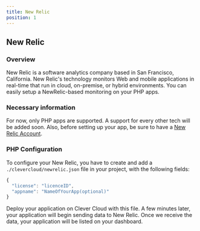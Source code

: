 ```yaml
---
title: New Relic
position: 1
---
```


## New Relic

### Overview

New Relic is a software analytics company based in San Francisco, California. New Relic's technology monitors Web and mobile applications in real-time that run in cloud, on-premise, or hybrid environments.
You can easily setup a NewRelic-based monitoring on your PHP apps. 

### Necessary information

For now, only PHP apps are supported. A support for every other tech will be added soon.
Also, before setting up your app, be sure to have a [New Relic Account](http://newrelic.com/).

### PHP Configuration  

To configure your New Relic, you have to create and add a `./clevercloud/newrelic.json` file in your project, with the following fields:

```javascript
{
  "license": "licenceID",
  "appname": "NameOfYourApp(optional)" 
}
```

Deploy your application on Clever Cloud with this file. A few minutes later, your application will begin sending data to New Relic.
Once we receive the data, your application will be listed on your dashboard.



